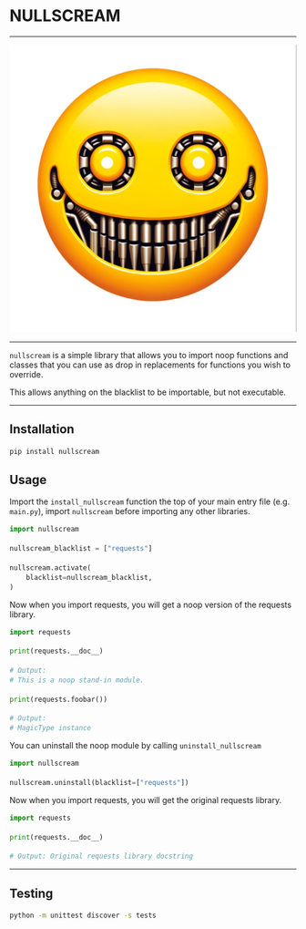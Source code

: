 # NULLSCREAM

---

![img.png](img.png)

---

`nullscream` is a simple library that allows you to
import noop functions and classes that you can use as drop in replacements for functions you wish to override.

This allows anything on the blacklist to be importable, but not executable.

---

## Installation

```bash
pip install nullscream
```

## Usage

Import the `install_nullscream` function the top of your main entry file (e.g. `main.py`), import `nullscream` before 
importing any other libraries.


```python
import nullscream

nullscream_blacklist = ["requests"]

nullscream.activate(
    blacklist=nullscream_blacklist,
)
```

Now when you import requests, you will get a noop version of the requests library.

```python
import requests

print(requests.__doc__)

# Output:
# This is a noop stand-in module.

print(requests.foobar())

# Output:
# MagicType instance
```

You can uninstall the noop module by calling `uninstall_nullscream`

```python
import nullscream

nullscream.uninstall(blacklist=["requests"])
```

Now when you import requests, you will get the original requests library.

```python
import requests

print(requests.__doc__)

# Output: Original requests library docstring
```

---

## Testing

```bash
python -m unittest discover -s tests
```
